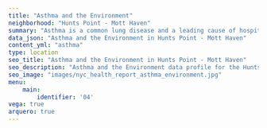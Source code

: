 ```yaml
---
title: "Asthma and the Environment"
neighborhood: "Hunts Point - Mott Haven"
summary: "Asthma is a common lung disease and a leading cause of hospitalizations for children under 15 years old. This report provides a summary of asthma indicators by neighborhood. It also describes housing and neighborhood characteristics that can make asthma worse."
data_json: "Asthma and the Environment in Hunts Point - Mott Haven"
content_yml: "asthma"
type: location
seo_title: "Asthma and the Environment in Hunts Point - Mott Haven"
seo_description: "Asthma and the Environment data profile for the Hunts Point - Mott Haven neighborhood of NYC."
seo_image: "images/nyc_health_report_asthma_environment.jpg"
menu:
    main:
        identifier: '04'
vega: true
arquero: true
---
```

